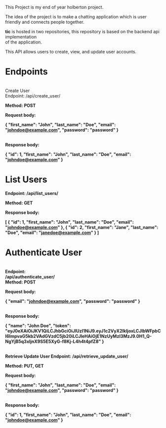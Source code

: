 This Project is my end of year holberton project. <br>

The idea of the project is to make a chatting application which is user <br>
friendly and connects people together. 

<strong>tic</strong> is hosted in two repositories, this repository is based on the backend api implementation <br>
of the application. 


This API allows users to create, view, and update user accounts.

<h1>Endpoints</h1> <br>
Create User <br>
Endpoint: 
/api/create_user/

<strong>Method: <strong> 
POST

Request body:

{
    "first_name": "John",
    "last_name": "Doe",
    "email": "johndoe@example.com",
    "password": "password"
}

<br>
Response body:

{
    "id": 1,
    "first_name": "John",
    "last_name": "Doe",
    "email": "johndoe@example.com"
}
<br>
  
  
 <h1>List Users </h1>
Endpoint: 
/api/list_users/

 <strong>Method: </strong> 
GET

Response body:

[
    {
        "id": 1,
        "first_name": "John",
        "last_name": "Doe",
        "email": "johndoe@example.com"
    },
    {
        "id": 2,
        "first_name": "Jane",
        "last_name": "Doe",
        "email": "janedoe@example.com"
    }
]
  <br>
 <h1>Authenticate User</h1> <br>
Endpoint:  <br>
/api/authenticate_user/
<br>
  <strong>Method:</strong> 
POST

Request body:

{
    "email": "johndoe@example.com",
    "password": "password"
}
  
  <br>
Response body:

{
    "name": "John Doe",
    "token": "eyJ0eXAiOiJKV1QiLCJhbGciOiJIUzI1NiJ9.eyJ1c2VyX2lkIjoxLCJlbWFpbCI6ImpvaG5kb2VAdGVzdC5jb20iLCJleHAiOjE1NzUyMzI3MzJ9.0H1_Q-NgYjB5q3xIjnX9S5E5XyG-f8Kj-L4h4t4pfZ8"
}
  
<br>
Retrieve Update User
Endpoint: 
/api/retrieve_update_user/

Method: 
PUT, GET

Request body:

{
    "first_name": "John",
    "last_name": "Doe",
    "email": "johndoe@example.com",
    "password": "password"
}
  
  <br>
Response body:
    
{
    "id": 1,
    "first_name": "John",
    "last_name": "Doe",
    "email": "johndoe@example.com"
}
